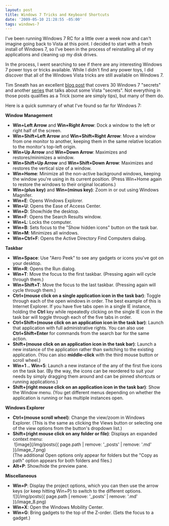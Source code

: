 ```yaml
---
layout: post
title: Windows 7 Tricks and Keyboard Shortcuts
date: '2009-05-10 21:28:55 -05:00'
tags: windows-7
---
```


I've been running Windows 7 RC for a little over a week now and can't imagine going back to Vista at this point. I decided to start with a fresh install of Windows 7, so I've been in the process of reinstalling all of my applications and cleaning up my disk drives.

In the process, I went searching to see if there are any interesting Windows 7 power toys or tricks available. While I didn't find any power toys, I did discover that all of the Windows Vista tricks are still available on Windows 7.

Tim Sneath has an excellent [blog post](http://blogs.msdn.com/tims/archive/2009/01/12/the-bumper-list-of-windows-7-secrets.aspx) that covers 30 Windows 7 "secrets" and another [series](http://blogs.msdn.com/tims/archive/tags/secret/default.aspx) that talks about some Vista "secrets". Not everything in those posts qualifies as a Trick (some are simply tips), but many of them do.

Here is a quick summary of what I've found so far for Windows 7:

**Window Management**

* **Win+Left Arrow** and **Win+Right Arrow**: Dock a window to the left or right half of the screen. 
* **Win+Shift+Left Arrow** and **Win+Shift+Right** **Arrow**: Move a window from one monitor to another, keeping them in the same relative location to the monitor's top-left origin. 
* **Win+Up Arrow** and **Win+Down Arrow**: Maximizes and restores/minimizes a window. 
* **Win+Shift+Up Arrow** and **Win+Shift+Down Arrow**: Maximizes and restores the vertical size of a window. 
* **Win+Home**: Minimize all the non-active background windows, keeping the window you're using in its current position. (Press Win+Home again to restore the windows to their original locations.)
* **Win+(plus key)** and **Win+(minus key)**: Zoom in or out using Windows Magnifer.
* **Win+E**: Opens Windows Explorer.
* **Win+U**: Opens the Ease of Access Center.
* **Win+D**: Show/hide the desktop.
* **Win+F**: Opens the Search Results window.
* **Win+L**: Locks the computer.
* **Win+B**: Sets focus to the "Show hidden icons" button on the task bar.
* **Win+M**: Minimizes all windows.
* **Win+Ctrl+F**: Opens the Active Directory Find Computers dialog.  

**Taskbar**

* **Win+Space**: Use "Aero Peek" to see any gadgets or icons you've got on your desktop. 
* **Win+R**: Opens the Run dialog.
* **Win+T**: Move the focus to the first taskbar. (Pressing again will cycle through them.)
* **Win+Shift+T**: Move the focus to the last taskbar. (Pressing again will cycle through them.)
* **Ctrl+(mouse click on a single application icon in the task bar)**: Toggle through each of the open windows in order. The best example of this is Internet Explorer. If you have five tabs open in a single IE instance, holding the **Ctrl** key while repeatedly clicking on the single IE icon in the task bar will toggle through each of the five tabs in order. 
* **Ctrl+Shift+(mouse click on an application icon in the task bar)**: Launch that application with full administrative rights. You can also use **Ctrl+Shift+Enter** for commands from the search bar for the same action. 
* **Shift+(mouse click on an application icon in the task bar)**: Launch a new instance of the application rather than switching to the existing application. (You can also **middle-click** with the third mouse button or scroll wheel.) 
* **Win+1 .. Win+5**: Launch a new instance of the any of the first five icons on the task bar. (By the way, the icons can be reordered to suit your needs by simply dragging them around and can be pinned shortcuts or running applications.) 
* **Shift+(right mouse click on an application icon in the task bar)**: Show the Window menu. (You get different menus depending on whether the application is running or has multiple instances open.  

**Windows Explorer**

* **Ctrl+(mouse scroll wheel)**: Change the view/zoom in Windows Explorer. (This is the same as clicking the Views button or selecting one of the view options from the button's dropdown list.) 
* **Shift+(right mouse click on any folder or file)**: Displays an expanded context menu:         
 ![image](/img/posts{{ page.path | remove: '_posts' | remove: '.md' }}/image_7.png)         
(The additional Open options only appear for folders but the "Copy as path" option appears for both folders and files.) 
* **Alt+P**: Show/hide the preview pane.  

**Miscellaneous**

* **Win+P**: Display the project options, which you can then use the arrow keys (or keep hitting Win+P) to switch to the different options.         
![](/img/posts{{ page.path | remove: '_posts' | remove: '.md' }}/image_8.png) 
* **Win+X**: Open the Windows Mobility Center. 
* **Win+G**: Bring gadgets to the top of the Z-order. (Sets the focus to a gadget.) 
